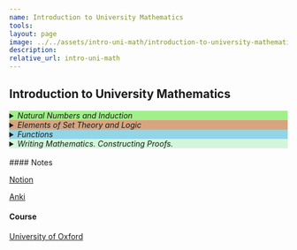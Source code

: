 ```yaml
---
name: Introduction to University Mathematics 
tools:
layout: page
image: ../../assets/intro-uni-math/introduction-to-university-mathematics-poppins.svg
description:
relative_url: intro-uni-math
---
```


## Introduction to University Mathematics
<details closed style='background-color:#A1EF8B'><summary markdown="span" ><em>Natural Numbers and Induction</em></summary>
<details closed style='background-color:#c2c5bb'><summary markdown="span"><a href="../../assets/intro-uni-math/report-natural-numbers.pdf"><em>Natural Numbers</em></a></summary>
<details closed><summary markdown="span"><a href="../../assets/intro-uni-math/peano-axioms.pdf"><em>Peano Axioms</em></a></summary>
<img src="../../assets/intro-uni-math/peano-axioms.png">
</details>
<details closed><summary markdown="span"><a href="../../assets/intro-uni-math/binary-operation.pdf"><em>Binary Operation</em></a></summary>
<img src="../../assets/intro-uni-math/binary-operation.png">
</details>
<details closed><summary markdown="span"><a href="../../assets/intro-uni-math/natural-ordering-properties.pdf"><em>Natural Ordering</em></a></summary>
<img src="../../assets/intro-uni-math/natural-ordering.png">
</details>
<details closed><summary markdown="span"><a href="../../assets/intro-uni-math/set-of-natural-numbers.pdf"><em>Set of Natural Numbers</em></a></summary>
<img src="../../assets/intro-uni-math/set-of-natural-numbers.png">
</details>
</details>
<details closed><summary markdown="span" style='background-color:#e4e3d3'><a href="../../assets/intro-uni-math/clean-report-induction.pdf"><em>Induction</em></a></summary></details>
<details closed><summary markdown="span" style='background-color:#e8db7d'><a href="../../assets/intro-uni-math/clean-report-binomial-theorem.pdf"><em>Binomial Theorem</em></a></summary></details>
</details>
<details closed style='background-color:#D8A47F'><summary markdown="span" ><em>Elements of Set Theory and Logic</em></summary></details>
<details closed style='background-color:#92D5E6'><summary markdown="span" ><em>Functions</em></summary></details>
<details closed style='background-color:#D3F6DB'><summary markdown="span" ><em>Writing Mathematics. Constructing Proofs.</em></summary></details>
<br>
#### Notes

[Notion](https://www.notion.so/skewpt/Introduction-to-University-Mathematics-65d08f2010bb44e0ad6ee8b5eb34b853)

[Anki](../../assets/intro-uni-math/questions-natural-numbers.csv)

#### Course 

[University of Oxford](https://courses.maths.ox.ac.uk/node/43812)
